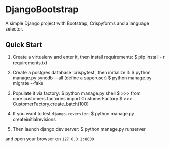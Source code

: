 # DjangoBootstrap

A simple Django project with Bootstrap, Crispyforms and a language selector.


## Quick Start

1. Create a virtualenv and enter it, then install requirements:
  $ pip install - r requirements.txt

2. Create a postgres database 'crispytest', then initialize it:
  $ python manage.py syncdb --all (define a superuser)
  $ python manage.py migrate --fake

3. Populate it via factory:
  $ python manage.py shell
  $ >>> from core.customers.factories import CustomerFactory
  $ >>> CustomerFactory.create_batch(100)

4. If you want to test ``django-reversion``:
  $ python manage.py createinitialrevisions

5. Then launch django dev server:
  $ python manage.py runserver

and open your browser on ``127.0.0.1:8000``
